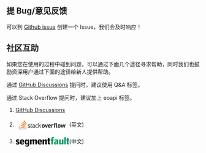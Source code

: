 ## 提 Bug/意见反馈
可以到 [Github issue](https://github.com/eolinker/eoapi/issues) 创建一个 Issue，我们会及时响应！
## 社区互助

如果您在使用的过程中碰到问题，可以通过下面几个途径寻求帮助，同时我们也鼓励资深用户通过下面的途径给新人提供帮助。

通过 [GitHub Discussions](https://github.com/eolinker/eoapi/discussions) 提问时，建议使用 Q&A 标签。

通过 Stack Overflow 提问时，建议加上 eoapi 标签。
<!-- 或者 Segment Fault  -->
1. [GitHub Discussions](https://github.com/eolinker/eoapi/discussions)

2. <a href="http://stackoverflow.com/questions/tagged/eoapi"><img style="vertical-align: middle;" alt="Stack Overflow" src="../public/images/stackoverflow.svg" width="140"></a>(英文)

3. <a href="https://segmentfault.com/"><img style="vertical-align: middle;" src="../public/images/segmentfault.svg" width="140" height="26" class="lg-show" alt="segmentfault"></a>(中文)

